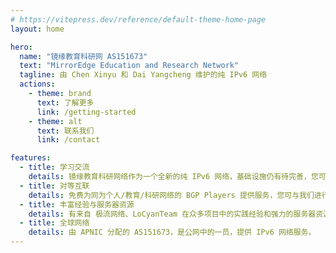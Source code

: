 ```yaml
---
# https://vitepress.dev/reference/default-theme-home-page
layout: home

hero:
  name: "镜缘教育科研网 AS151673"
  text: "MirrorEdge Education and Research Network"
  tagline: 由 Chen Xinyu 和 Dai Yangcheng 维护的纯 IPv6 网络
  actions:
    - theme: brand
      text: 了解更多
      link: /getting-started
    - theme: alt
      text: 联系我们
      link: /contact

features:
  - title: 学习交流
    details: 镜缘教育科研网络作为一个全新的纯 IPv6 网络，基础设施仍有待完善，您可与我们一同在学习中进步！
  - title: 对等互联
    details: 免费为同为个人/教育/科研网络的 BGP Players 提供服务，您可与我们进行对等互联抑或是成为我们的下游，详细信息请联系我们（邮箱）。
  - title: 丰富经验与服务器资源
    details: 有来自 极流网络、LoCyanTeam 在众多项目中的实践经验和强力的服务器资源支持，提供众多 PoP。
  - title: 全球网络
    details: 由 APNIC 分配的 AS151673，是公网中的一员，提供 IPv6 网络服务。 
---
```


